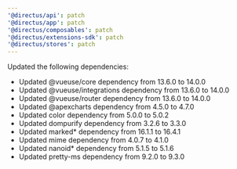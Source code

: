 ```yaml
---
'@directus/api': patch
'@directus/app': patch
'@directus/composables': patch
'@directus/extensions-sdk': patch
'@directus/stores': patch
---
```


Updated the following dependencies:
- Updated @vueuse/core dependency from 13.6.0 to 14.0.0
- Updated @vueuse/integrations dependency from 13.6.0 to 14.0.0
- Updated @vueuse/router dependency from 13.6.0 to 14.0.0
- Updated @apexcharts dependency from 4.5.0 to 4.7.0
- Updated color dependency from 5.0.0 to 5.0.2
- Updated dompurify dependency from 3.2.6 to 3.3.0
- Updated marked* dependency from 16.1.1 to 16.4.1
- Updated mime dependency from 4.0.7 to 4.1.0
- Updated nanoid* dependency from 5.1.5 to 5.1.6
- Updated pretty-ms dependency from 9.2.0 to 9.3.0
